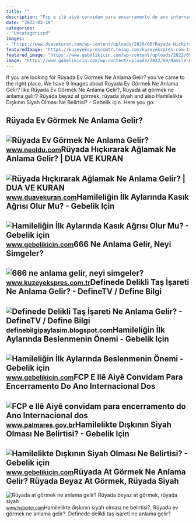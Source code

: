 ```yaml
---
title: ""
description: "Fcp e ilê aiyê convidam para encerramento do ano internacional dos"
date: "2023-03-19"
categories:
- "Uncategorized"
images:
- "https://www.duavekuran.com/wp-content/uploads/2020/06/Ruyada-Hickirarak-Aglamak-Ne-Anlama-Gelir.jpg"
featuredImage: "https://kuzeyeksprescomtr.teimg.com/kuzeyekspres-com-tr/uploads/2023/06/666-ne-anlama-gelir.jpg"
featured_image: "https://www.gebelikicin.com/wp-content/uploads/2022/09/Hamile-kadinin-ruyasinda-erkek-bebek-kiyafeti-gormesi.jpg"
image: "https://www.gebelikicin.com/wp-content/uploads/2022/09/Hamile-kadinin-ruyasinda-erkek-bebek-kiyafeti-gormesi.jpg"
---
```


If you are looking for Rüyada Ev Görmek Ne Anlama Gelir? you've came to the right place. We have 9 Images about Rüyada Ev Görmek Ne Anlama Gelir? like Rüyada Ev Görmek Ne Anlama Gelir?, Rüyada at görmek ne anlama gelir? Rüyada beyaz at görmek, rüyada siyah and also Hamilelikte Dışkının Siyah Olması Ne Belirtisi? - Gebelik için. Here you go:

Rüyada Ev Görmek Ne Anlama Gelir?
---------------------------------

 ![Rüyada Ev Görmek Ne Anlama Gelir?](https://d.neoldu.com/news/63774.jpg) <small>www.neoldu.com</small>Rüyada Hıçkırarak Ağlamak Ne Anlama Gelir? | DUA VE KURAN
---------------------------------------------------------

 ![Rüyada Hıçkırarak Ağlamak Ne Anlama Gelir? | DUA VE KURAN](https://www.duavekuran.com/wp-content/uploads/2020/06/Ruyada-Hickirarak-Aglamak-Ne-Anlama-Gelir.jpg) <small>www.duavekuran.com</small>Hamileliğin İlk Aylarında Kasık Ağrısı Olur Mu? - Gebelik Için
--------------------------------------------------------------

 ![Hamileliğin İlk Aylarında Kasık Ağrısı Olur Mu? - Gebelik için](https://www.gebelikicin.com/wp-content/uploads/2022/09/Hamile-kadinin-ruyasinda-erkek-bebek-kiyafeti-gormesi.jpg) <small>www.gebelikicin.com</small>666 Ne Anlama Gelir, Neyi Simgeler?
-----------------------------------

 ![666 ne anlama gelir, neyi simgeler?](https://kuzeyeksprescomtr.teimg.com/kuzeyekspres-com-tr/uploads/2023/06/666-ne-anlama-gelir.jpg) <small>www.kuzeyekspres.com.tr</small>Definede Delikli Taş İşareti Ne Anlama Gelir? - DefineTV / Define Bilgi
-----------------------------------------------------------------------

 ![Definede Delikli Taş İşareti Ne Anlama Gelir? - DefineTV / Define Bilgi](https://2.bp.blogspot.com/-cgDR0J90XRE/VuRjbjdFIFI/AAAAAAAABcM/2wfZmbs4_A8he0n78X0FSAi68qLfRTZLA/s1600/a803c52b2d2bf3502012e3bf08964f04.jpg) <small>definebilgipaylasim.blogspot.com</small>Hamileliğin İlk Aylarında Beslenmenin Önemi - Gebelik Için
----------------------------------------------------------

 ![Hamileliğin İlk Aylarında Beslenmenin Önemi - Gebelik için](https://www.gebelikicin.com/wp-content/uploads/2022/12/Hamilelikte-Diskinin-Siyah-Olmasi-Ne-Anlama-Gelir.jpg) <small>www.gebelikicin.com</small>FCP E Ilê Aiyê Convidam Para Encerramento Do Ano Internacional Dos
------------------------------------------------------------------

 ![FCP e Ilê Aiyê convidam para encerramento do Ano Internacional dos](https://www.palmares.gov.br/wp-content/uploads/2011/12/banner-Ile-aiye.jpg) <small>www.palmares.gov.br</small>Hamilelikte Dışkının Siyah Olması Ne Belirtisi? - Gebelik Için
--------------------------------------------------------------

 ![Hamilelikte Dışkının Siyah Olması Ne Belirtisi? - Gebelik için](https://www.gebelikicin.com/wp-content/uploads/2022/12/ruyada-dogum-yapmak-ne-anlama-gelir.jpg) <small>www.gebelikicin.com</small>Rüyada At Görmek Ne Anlama Gelir? Rüyada Beyaz At Görmek, Rüyada Siyah
----------------------------------------------------------------------

 ![Rüyada at görmek ne anlama gelir? Rüyada beyaz at görmek, rüyada siyah](https://foto.haberler.com/haber/2019/10/30/ruyada-at-gormek-ne-anlama-gelir-12566959_7097_m.jpg) <small>www.haberler.com</small>Hamilelikte dışkının siyah olması ne belirtisi?. Rüyada ev görmek ne anlama gelir?. Definede delikli taş i̇şareti ne anlama gelir?

